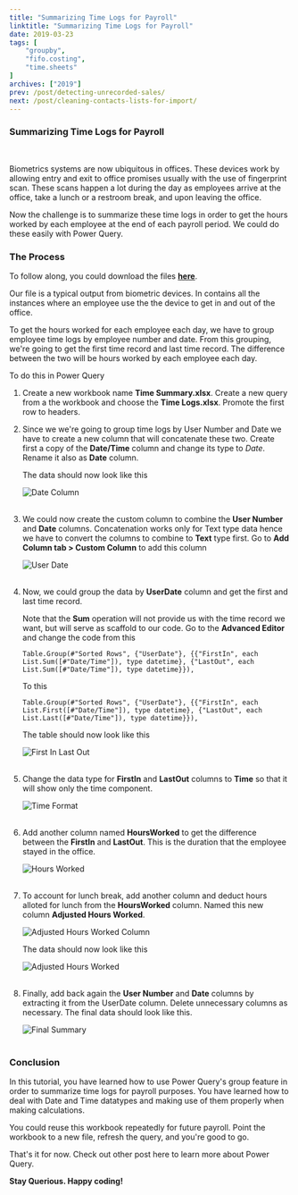 ```yaml
---
title: "Summarizing Time Logs for Payroll"
linktitle: "Summarizing Time Logs for Payroll"
date: 2019-03-23
tags: [
    "groupby",
    "fifo.costing",
    "time.sheets"
]
archives: ["2019"]
prev: /post/detecting-unrecorded-sales/
next: /post/cleaning-contacts-lists-for-import/
---
```


### Summarizing Time Logs for Payroll
<br>

Biometrics systems are now ubiquitous in offices. These devices work by allowing entry and exit to office promises usually with the use of fingerprint scan. These scans happen a lot during the day as employees arrive at the office, take a lunch or a restroom break, and upon leaving the office.

Now the challenge is to summarize these time logs in order to get the hours worked by each employee at the end of each payroll period.
We could do these easily with Power Query.

### The Process

To follow along, you could download the files **[here](https://github.com/PowerQueryforAccountants/Summarizing-Time-Logs-for-Payroll)**.

Our file is a typical output from biometric devices. In contains all the instances where an employee use the the device to get in and out of the office. 

To get the hours worked for each employee each day, we have to group employee time logs by employee number and date. From this grouping, we're going to get the first time record and last time record. The difference between the two will be hours worked by each employee each day.

To do this in Power Query

1. Create a new workbook name **Time Summary.xlsx**. Create a new query from a the workbook and choose the **Time Logs.xlsx**. Promote the first row to headers.
2. Since we we're going to group time logs by User Number and Date we have to create a new column that will concatenate these two. Create first a copy of the **Date/Time** column and change its type to *Date*. Rename it also as **Date** column.
    
    The data should now look like this

    ![Date Column](/img/summarizing-time-logs-for-payroll/date_col.png)
    <br/>
    <br/>

3. We could now create the custom column to combine the **User Number** and **Date** columns. Concatenation works only for Text type data hence we have to convert the columns to combine to **Text** type first. Go to **Add Column tab > Custom Column** to add this column

    ![User Date](/img/summarizing-time-logs-for-payroll/user_date.png)
    <br/>
    <br/>

4. Now, we could group the data by **UserDate** column and get the first and last time record.

    Note that the **Sum** operation will not provide us with the time record we want, but will serve as scaffold to our code. Go to the **Advanced Editor** and change the code from this
    ```
    Table.Group(#"Sorted Rows", {"UserDate"}, {{"FirstIn", each List.Sum([#"Date/Time"]), type datetime}, {"LastOut", each List.Sum([#"Date/Time"]), type datetime}}),
    ```

    To this
    ```
    Table.Group(#"Sorted Rows", {"UserDate"}, {{"FirstIn", each List.First([#"Date/Time"]), type datetime}, {"LastOut", each List.Last([#"Date/Time"]), type datetime}}),
    ```
    The table should now look like this

    ![First In Last Out](/img/summarizing-time-logs-for-payroll/filo.png)
    <br/>
    <br/>

5. Change the data type for **FirstIn** and **LastOut** columns to **Time** so that it will show only the time component.
    
    ![Time Format](/img/summarizing-time-logs-for-payroll/to_time.png)
    <br/>
    <br/>

6. Add another column named **HoursWorked** to get the difference between the **FirstIn** and **LastOut**. This is the duration that the employee stayed in the office.

    ![Hours Worked](/img/summarizing-time-logs-for-payroll/hours_worked.PNG)
    <br/>
    <br/>

7. To account for lunch break, add another column and deduct hours alloted for lunch from the **HoursWorked** column. Named this new column **Adjusted Hours Worked**.

    ![Adjusted Hours Worked Column](/img/summarizing-time-logs-for-payroll/adj_hours_worked_col.PNG)

    The data should now look like this

    ![Adjusted Hours Worked](/img/summarizing-time-logs-for-payroll/adj_hours_worked.PNG)
    <br/>
    <br/>

8. Finally, add back again the **User Number** and **Date** columns by extracting it from the UserDate column. Delete unnecessary columns as necessary.
    The final data should look like this.

    ![Final Summary](/img/summarizing-time-logs-for-payroll/final_summary.PNG)
    <br/>
    <br/>

### Conclusion
In this tutorial, you have learned how to use Power Query's group feature in order to summarize time logs for payroll purposes. You have learned how to deal with Date and Time datatypes and making use of them properly when making calculations.

You could reuse this workbook repeatedly for future payroll. Point the workbook to a new file, refresh the query, and you're good to go.

That's it for now. Check out other post here to learn more about Power Query.

**Stay Querious. Happy coding!**